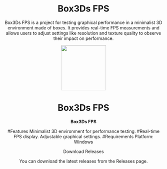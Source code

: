 <div align="center">

  # Box3Ds FPS
Box3Ds FPS is a project for testing graphical performance in a minimalist 3D environment made of boxes. It provides real-time FPS measurements and allows users to adjust settings like resolution and texture quality to observe their impact on performance.

<img src="./resources/1.png" width="144"/>

  <h1 align="center">Box3Ds FPS</h1>

  <p align="center">
    <strong>Box3Ds FPS</strong>
  </p>

  #Features
Minimalist 3D environment for performance testing.
  #Real-time FPS display.
Adjustable graphical settings.
  #Requirements
Platform: Windows

Download Releases

You can download the latest releases from the Releases page.
